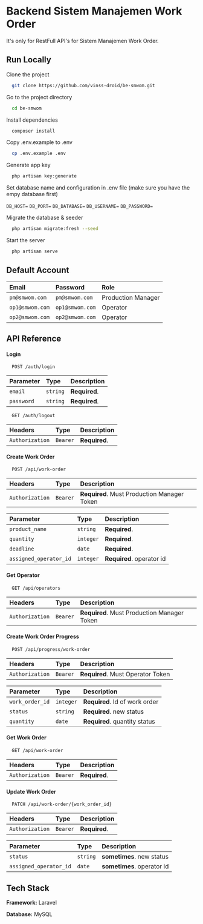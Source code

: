 
# Backend Sistem Manajemen Work Order

It's only for RestFull API's for Sistem Manajemen Work Order.




## Run Locally

Clone the project

```bash
  git clone https://github.com/vinss-droid/be-smwom.git
```

Go to the project directory

```bash
  cd be-smwom
```

Install dependencies

```bash
  composer install
```

Copy .env.example to .env

```bash
  cp .env.example .env
```

Generate app key

```bash
  php artisan key:generate
```

Set database name and configuration in .env file (make sure you have the empy database first)

`DB_HOST=`
`DB_PORT=`
`DB_DATABASE=`
`DB_USERNAME=`
`DB_PASSWORD=`

Migrate the database & seeder

```bash
  php artisan migrate:fresh --seed
```

Start the server

```bash
  php artisan serve
```


## Default Account

| Email | Password     | Role                |
| :-------- | :------- | :------------------------- |
| `pm@smwom.com` | `pm@smwom.com` | Production Manager |
| `op1@smwom.com` | `op1@smwom.com` | Operator |
| `op2@smwom.com` | `op2@smwom.com` | Operator |



## API Reference

#### Login

```http
  POST /auth/login
```

| Parameter | Type     | Description                |
| :-------- | :------- | :------------------------- |
| `email` | `string` | **Required**. |
| `password` | `string` | **Required**. |


```http
  GET /auth/logout
```

| Headers | Type     | Description                |
| :-------- | :------- | :------------------------- |
| `Authorization` | `Bearer` | **Required**. |

#### Create Work Order

```http
  POST /api/work-order
```

| Headers | Type     | Description                |
| :-------- | :------- | :------------------------- |
| `Authorization` | `Bearer` | **Required**. Must Production Manager Token|

| Parameter | Type     | Description                       |
| :-------- | :------- | :-------------------------------- |
| `product_name`      | `string` | **Required**. |
| `quantity`      | `integer` | **Required**. |
| `deadline`      | `date` | **Required**. |
| `assigned_operator_id`      | `integer` | **Required**. operator id |


#### Get Operator

```http
  GET /api/operators
```

| Headers | Type     | Description                |
| :-------- | :------- | :------------------------- |
| `Authorization` | `Bearer` | **Required**. Must Production Manager Token|

#### Create Work Order Progress

```http
  POST /api/progress/work-order
```

| Headers | Type     | Description                |
| :-------- | :------- | :------------------------- |
| `Authorization` | `Bearer` | **Required**. Must Operator Token|

| Parameter | Type     | Description                       |
| :-------- | :------- | :-------------------------------- |
| `work_order_id`      | `integer` | **Required**. Id of work order|
| `status`      | `string` | **Required**. new status|
| `quantity`      | `date` | **Required**. quantity status|

#### Get Work Order

```http
  GET /api/work-order
```

| Headers | Type     | Description                |
| :-------- | :------- | :------------------------- |
| `Authorization` | `Bearer` | **Required**. |


#### Update Work Order

```http
  PATCH /api/work-order/{work_order_id}
```

| Headers | Type     | Description                |
| :-------- | :------- | :------------------------- |
| `Authorization` | `Bearer` | **Required**.|

| Parameter | Type     | Description                       |
| :-------- | :------- | :-------------------------------- |
| `status`      | `string` | **sometimes**. new status|
| `assigned_operator_id`      | `date` | **sometimes**. operator id|


## Tech Stack

**Framework:** Laravel

**Database:** MySQL

